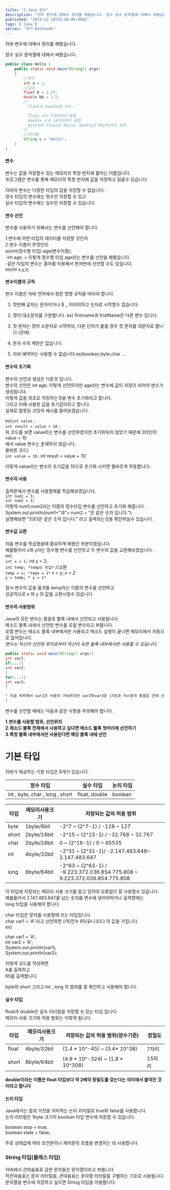 ```yaml
---
title: "2.Java 변수"
description: "자바 변수에 대해서 정리를 해봤습니다. 정수 실수 문자열에 대해서 써봤습니다. public class Hello { public static void main(String[] args) { //정수 int a = 1; //실수 float b = 1.2f; double bb = 1.2; /* float과 double의 차이 : ..."
published: "2023-12-18T15:00:00.000Z"
tags: ['Java']
series: "과거 Hashnode"
---
```


자바 변수에 대해서 정리를 해봤습니다.

정수 실수 문자열에 대해서 써봤습니다.

```java
public class Hello {
    public static void main(String[] args)
    {
        //정수
        int a = 1;
        //실수
        float b = 1.2f;
        double bb = 1.2;
        /*
          float과 double의 차이 :

          float 소수 5자리까지 표현
          double 소수 14자리까지 표현
          byte차이 float은 4byte/ double은 8byte까지 표현
        */
        //문자열
        String c = "Hello";
    }
}
```

#### 변수

변수는 값을 저장할수 있는 메모리의 특정 번지에 붙이는 이름입니다.  
프로그램은 변수를 통해 메모리의 특정 번지에 값을 저장하고 읽을수 있습니다.

자바의 변수는 다양한 타입의 값을 저장할 수 없습니다.  
정수 타입의 변수에는 정수만 저장할 수 있고  
실수 타입의 변수에는 실수만 저장할 수 있습니다.

#### 변수 선언

변수를 사용하기 위해서는 변수를 선언해야 합니다.

1.변수에 어떤 타입의 데이터를 저장할 것인지  
2.변수 이름이 무엇인지  
ex)int(정수형 타입) age(변수이름);  
\-int age; &lt; 이렇게 정수형 타입 age라는 변수를 선언을 해봤습니다.  
\-같은 타입의 변수는 콤마를 이용해서 한꺼번에 선언할 수도 있습니다.  
ex)int x,y,z;

#### 변수이름의 규칙

변수 이름은 자바 언어에서 정한 명명 규칙을 따라야 합니다.

1. 첫번째 글자는 문자이거나 $ \_ 이어야하고 숫자로 시작할수 없습니다.
    
2. 영어 대소문자를 구분합니다. ex) firstname과 fristName은 다른 변수 입니다.
    
3. 첫 문자는 영어 소문자로 시작하되, 다른 단어가 붙을 경우 첫 문자를 대문자로 합니다.(관례)
    
4. 문자 수의 제한은 없습니다.
    
5. 자바 예약어는 사용할 수 없습니다.ex)boolean,byte,char ...
    

#### 변수의 초기화

변수의 선언과 생성은 다른것 입니다.  
변수의 선언은 int age; 이렇게 선언하지만 age라는 변수에 값이 저장이 되어야 변수가 생성됩니다.  
이렇게 값을 최초로 저장하는것을 변수 초기화라고 합니다.  
그리고 이때 사용된 값을 초기값이라고 합니다.  
실제로 잘못된 코딩의 예시를 들어보겠습니다.

ex)`int value` ;  
`int result = value + 10` ;  
위 코드를 보면 value라는 변수를 선언하였지만 초기화되지 않았기 때문에 2라인의 value + 10  
에서 value 변수는 존재하지 않습니다.  
올바른 코드)  
`int value = 10;` int result = value + 10;\`

이렇게 value라는 변수의 초기값을 10으로 초기화 시키면 올바르게 작동합니다.

#### 변수의 사용

출력문에서 변수를 사용할때를 학습해보겠습니다.  
`int num1 = 3;`  
`int num2 = 3;`  
이렇게 num1,num2라는 이름의 정수타입 변수를 선언하고 초기화 해줍니다.  
System.out.println(num1+"과"+ num2 + "은 같은 숫자 입니다.");  
실행해보면 "3과3은 같은 숫자 입니다." 라고 출력되는것을 확인하실수 있습니다.

#### 변수값 교환

처음 변수를 학습했을때 중요하게 배웠던 부분이였습니다.  
예를들어서 x와 y라는 정수형 변수를 선언하고 두 변수의 값을 교환해보겠습니다.  
ex)  
`int x = 1;` int y = 2;  
`int temp; *temp는 빈값*` //교환  
`temp = x; *tmpe = 1*` x = y; *x = 2*  
`y = temp; * y = 1*`

잠시 변수의 값을 옮겨둘 temp라는 이름의 변수를 선언하고  
성공적으로 x 와 y 의 값을 교환시킬수 있습니다.

#### 변수의 사용범위

Java의 모든 변수는 중괄호 블록 내에서 선언되고 사용됩니다.  
메소드 블록 내에서 선언된 변수를 로컬 변수라고 부릅니다.  
로컬 변수는 메소드 블록 내부에서만 사용되고 메소드 실행이 끝나면 메모리에서 자동으로 없어집니다.  
*변수는 자신이 선언된 위치로부터 자신이 속한 블록 내부에서만 사용할 수 있습니다.*

```java
public static void main(String[] args){
int var1;
if(...){
int var2;
}
for(...){
int var3;
}

* 지금 위치에서 var1은 사용이 가능하지만 var2와var3은 if문과 for문의 중괄호 안에 선언이 되어있기 때문에 바깥에서는 사용이 불가능 합니다. *
}
```

변수를 선언할 때에는 다음과 같은 사항을 주의해야 합니다.

**1.변수를 사용할 범위, 선언위치**  
**2.메소드 블록 전체에서 사용하고 싶다면 메소드 븚록 첫머리에 선언하기**  
**3.특정 블록 내부에서만 사용된다면 해당 블록 내에 선언**

# **기본 타입**

자바가 제공하는 기본 타입은 8개가 있습니다.

| 정수 타입 | 실수 타입 | 논리 타입 |
| --- | --- | --- |
| int , byte, char , long , short | float, double | boolean |

| 타입 | 메모리사용크기 | 저장되는 값의 허용 범위 |
| --- | --- | --- |
| byte | 1byte/8bit | \-2^7 ~ (2^7-1) / -128 ~ 127 |
| short | 2byte/16bit | \-2^15 ~ (2^15-1) / -32.768 ~ 32.767 |
| char | 2byte/16bit | 0 ~ (2^16-1) / 0 ~ 65535 |
| int | 4byte/32bit | \-2^31 ~ (2^31-1)/ -2.147.483.648~ 2.147.483.647 |
| long | 8byte/64bit | \-2^63 ~ (2^63-1) / -9.223.372.036.854.775.808 ~ 9.223.372.036.854.775.808 |

각 타입에 저장되는 메모리 사용 크기를 알고 있어야 오류없이 잘 사용할수 있습니다.  
예를들어서 2.147.483.647를 넘는 숫자를 변수에 넣어야하거나 출력할때는  
long 타입을 사용해야 합니다.

char 타입은 문자를 사용할때 쓰는 타입입니다.  
char var1 = 'A' 라고 선언하면 //10진수 65(유니코드) 의 값을 가집니다.  
ex)

char var1 = 'A';  
int var2 = 'A';  
System.out.println(var1);  
System.out.println(var2);

이렇게 코드를 작성하면  
A를 출력하고  
65를 출력합니다.

byte와 short 그리고 Int , long 의 범위를 잘 확인하고 사용해야 합니다.

#### 실수 타입

float과 double은 실수 리터럴을 저장할 수 있는 타입 입니다.  
메모리 사용 크기와 허용 범위는 이렇게 됩니다.

| 타입 | 메모리사용크기 | 저장되는 값의 허용 범위(양수기준) | 정밀도 |
| --- | --- | --- | --- |
| float | 4byte/32bit | (1.4 \* 10^-45) ~ (3.4\* 10^38) | 7자리 |
| short | 8byte/64bit | (4.9 \* 10^-324) ~ (1.8 \* 10^308) | 15자리 |

**double이라는 이름은 float 타입보다 약 2배의 정밀도를 갖는다는 의미에서 붙여진 것이라고 합니다**

#### 논리 타입

Java에서는 참과 거짓을 의미하는 논리 리터럴로 true와 false를 사용합니다.  
논리 리터럴은 1byte 크기의 boolean 타입 변수에 저장할 수 있습니다.

boolean stop = true;  
boolean state = false;

주로 상태값에 따라 조건문이나 제어문의 흐름을 변경하는 데 사용합니다.

### String 타입(클래스 타입)

자바에서 큰따옴표로 감싼 문자들은 문자열이라고 부릅니다.  
작은따옴표는 문자 리터럴을, 큰따옴표는 문자열 리터럴을 구별하는 기호로 사용됩니다.  
문자열을 변수에 저장하고 싶으면 String 타입을 이용합니다.